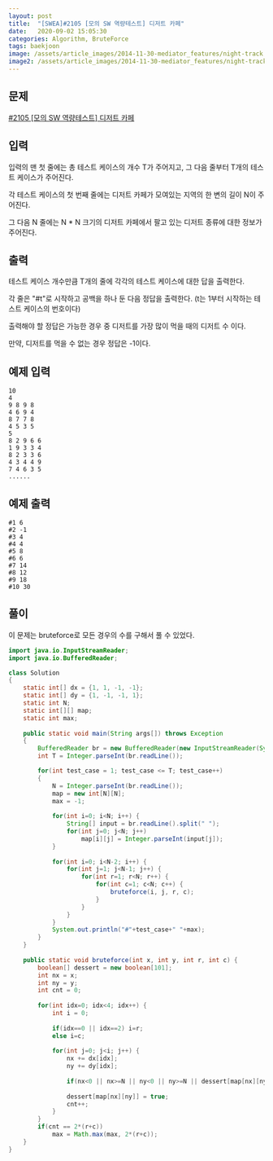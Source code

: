```yaml
---
layout: post
title:  "[SWEA]#2105 [모의 SW 역량테스트] 디저트 카페"
date:   2020-09-02 15:05:30
categories: Algorithm, BruteForce
tags: baekjoon
image: /assets/article_images/2014-11-30-mediator_features/night-track.JPG
image2: /assets/article_images/2014-11-30-mediator_features/night-track-mobile.JPG
---
```


문제
--------------------

[#2105 [모의 SW 역량테스트] 디저트 카페](https://swexpertacademy.com/main/code/problem/problemDetail.do?contestProbId=AV5VwAr6APYDFAWu)

입력
---------------------------

입력의 맨 첫 줄에는 총 테스트 케이스의 개수 T가 주어지고, 그 다음 줄부터 T개의 테스트 케이스가 주어진다.

각 테스트 케이스의 첫 번째 줄에는 디저트 카페가 모여있는 지역의 한 변의 길이 N이 주어진다.

그 다음 N 줄에는 N * N 크기의 디저트 카페에서 팔고 있는 디저트 종류에 대한 정보가 주어진다.

출력
----------------

테스트 케이스 개수만큼 T개의 줄에 각각의 테스트 케이스에 대한 답을 출력한다.

각 줄은 "#t"로 시작하고 공백을 하나 둔 다음 정답을 출력한다. (t는 1부터 시작하는 테스트 케이스의 번호이다)

출력해야 할 정답은 가능한 경우 중 디저트를 가장 많이 먹을 때의 디저트 수 이다.

만약, 디저트를 먹을 수 없는 경우 정답은 -1이다.

예제 입력
----------------------

```
10               
4                
9 8 9 8
4 6 9 4
8 7 7 8
4 5 3 5
5                
8 2 9 6 6
1 9 3 3 4
8 2 3 3 6
4 3 4 4 9
7 4 6 3 5
......
```

예제 출력
------------------------

```
#1 6
#2 -1
#3 4
#4 4
#5 8
#6 6
#7 14
#8 12
#9 18
#10 30
```

풀이
--------------------------

이 문제는 bruteforce로 모든 경우의 수를 구해서 풀 수 있었다.

```java
import java.io.InputStreamReader;
import java.io.BufferedReader;

class Solution
{
    static int[] dx = {1, 1, -1, -1};
    static int[] dy = {1, -1, -1, 1};
    static int N;
    static int[][] map;
    static int max;
    
	public static void main(String args[]) throws Exception
	{
		BufferedReader br = new BufferedReader(new InputStreamReader(System.in));
		int T = Integer.parseInt(br.readLine());

		for(int test_case = 1; test_case <= T; test_case++)
		{
            N = Integer.parseInt(br.readLine());
            map = new int[N][N];
            max = -1;
            
           	for(int i=0; i<N; i++) {
                String[] input = br.readLine().split(" ");
                for(int j=0; j<N; j++)
                    map[i][j] = Integer.parseInt(input[j]);
            }
  
            for(int i=0; i<N-2; i++) {
                for(int j=1; j<N-1; j++) {
                    for(int r=1; r<N; r++) {
                        for(int c=1; c<N; c++) {
                            bruteforce(i, j, r, c);
                        }
                    }
                }
            }
            System.out.println("#"+test_case+" "+max);
		}
	}
    
    public static void bruteforce(int x, int y, int r, int c) {
        boolean[] dessert = new boolean[101];
        int nx = x;
        int ny = y;
        int cnt = 0;
        
        for(int idx=0; idx<4; idx++) {
            int i = 0;
            
            if(idx==0 || idx==2) i=r;
            else i=c;
            
            for(int j=0; j<i; j++) {
                nx += dx[idx];
                ny += dy[idx];
                
                if(nx<0 || nx>=N || ny<0 || ny>=N || dessert[map[nx][ny]]) break;
                
                dessert[map[nx][ny]] = true;
                cnt++;
            }
        }
        if(cnt == 2*(r+c))
            max = Math.max(max, 2*(r+c));
    }
}
```
